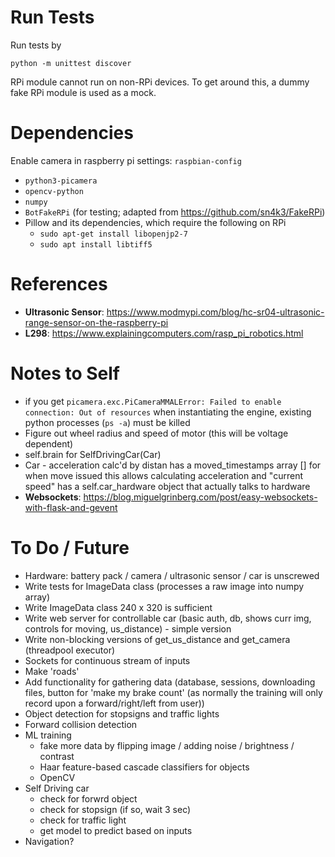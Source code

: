 # Run Tests
Run tests by
```
python -m unittest discover
```
RPi module cannot run on non-RPi devices. To get around this, a dummy fake RPi module is used as a mock.


# Dependencies
Enable camera in raspberry pi settings: `raspbian-config`
- `python3-picamera`
- `opencv-python`
- `numpy`
- `BotFakeRPi` (for testing; adapted from https://github.com/sn4k3/FakeRPi)
- Pillow and its dependencies, which require the following on RPi
  - `sudo apt-get install libopenjp2-7`
  - `sudo apt install libtiff5`


# References
- **Ultrasonic Sensor**: https://www.modmypi.com/blog/hc-sr04-ultrasonic-range-sensor-on-the-raspberry-pi
- **L298**: https://www.explainingcomputers.com/rasp_pi_robotics.html


# Notes to Self
- if you get `picamera.exc.PiCameraMMALError: Failed to enable connection: Out of resources` when instantiating the engine, existing python processes (`ps -a`) must be killed
- Figure out wheel radius and speed of motor (this will be voltage dependent)
- self.brain for SelfDrivingCar(Car)
- Car - acceleration calc'd by distan
      has a moved_timestamps array [] for when move issued
      this allows calculating acceleration and "current speed"
      has a self.car_hardware object that actually talks to hardware
- **Websockets**: https://blog.miguelgrinberg.com/post/easy-websockets-with-flask-and-gevent


# To Do / Future
- Hardware: battery pack / camera / ultrasonic sensor / car is unscrewed
- Write tests for ImageData class (processes a raw image into numpy array)
- Write ImageData class 240 x 320 is sufficient
- Write web server for controllable car (basic auth, db, shows curr img, controls for moving, us_distance) - simple version
- Write non-blocking versions of get_us_distance and get_camera (threadpool executor)
- Sockets for continuous stream of inputs
- Make 'roads'
- Add functionality for gathering data (database, sessions, downloading files, button for 'make my brake count' (as normally the training will only record upon a forward/right/left from user))
- Object detection for stopsigns and traffic lights
- Forward collision detection
- ML training
    - fake more data by flipping image / adding noise / brightness / contrast
    - Haar feature-based cascade classifiers for objects
    - OpenCV
- Self Driving car
    - check for forwrd object
    - check for stopsign (if so, wait 3 sec)
    - check for traffic light
    - get model to predict based on inputs 
- Navigation?